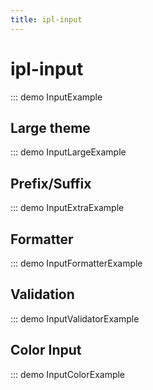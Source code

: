 ```yaml
---
title: ipl-input
---
```


# ipl-input

::: demo InputExample

## Large theme

::: demo InputLargeExample

## Prefix/Suffix

::: demo InputExtraExample

## Formatter

::: demo InputFormatterExample

## Validation

::: demo InputValidatorExample

## Color Input

::: demo InputColorExample
